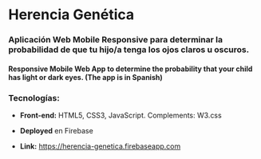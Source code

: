 # Herencia Genética

### Aplicación Web Mobile Responsive para determinar la probabilidad de que tu hijo/a tenga los ojos claros u oscuros.

#### Responsive Mobile Web App to determine the probability that your child has light or dark eyes. (The app is in Spanish)

### Tecnologías: 
- **Front-end:** HTML5, CSS3, JavaScript. Complements: W3.css

- **Deployed** en Firebase 

- **Link:** https://herencia-genetica.firebaseapp.com

